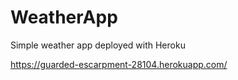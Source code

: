 # WeatherApp
Simple weather app deployed with Heroku

 https://guarded-escarpment-28104.herokuapp.com/ 
